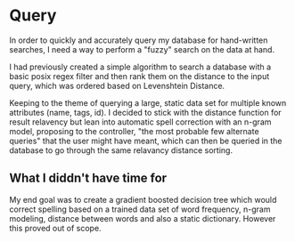 # Query

In order to quickly and accurately query my database for hand-written
searches, I need a way to perform a "fuzzy" search on the data at 
hand.

I had previously created a simple algorithm to search a database with
a basic posix regex filter and then rank them on the distance to the
input query, which was ordered based on Levenshtein Distance.

Keeping to the theme of querying a large, static data set for 
multiple known attributes (name, tags, id). I decided to stick with
the distance function for result relavency but lean into automatic
spell correction with an n-gram model, proposing to the controller,
"the most probable few alternate queries" that the user might have
meant, which can then be queried in the database to go through the
same relavancy distance sorting.

## What I diddn't have time for

My end goal was to create a gradient boosted decision tree which would
correct spelling based on a trained data set of word frequency, n-gram
modeling, distance between words and also a static dictionary. However
this proved out of scope.
